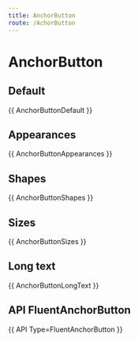 ```yaml
---
title: AnchorButton
route: /AchorButton 
---
```


# AnchorButton

## Default

{{ AnchorButtonDefault }}

## Appearances
{{ AnchorButtonAppearances }}

## Shapes
{{ AnchorButtonShapes }}

## Sizes
{{ AnchorButtonSizes }}

## Long text
{{ AnchorButtonLongText }}

## API FluentAnchorButton

{{ API Type=FluentAnchorButton }}
